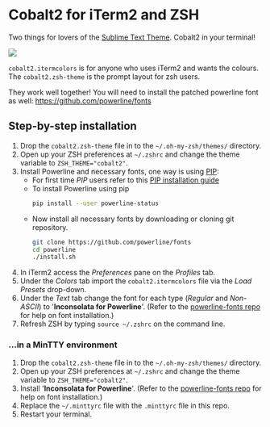 # Cobalt2 for iTerm2 and ZSH

Two things for lovers of the [Sublime Text Theme](https://github.com/wesbos/cobalt2). Cobalt2 in your terminal!

![](http://wes.io/Ub3k/content)

`cobalt2.itermcolors` is for anyone who uses iTerm2 and wants the colours. The `cobalt2.zsh-theme` is the prompt layout for zsh users. 

They work well together! You will need to install the patched powerline font as well: <https://github.com/powerline/fonts>

## Step-by-step installation

1. Drop the `cobalt2.zsh-theme` file in to the `~/.oh-my-zsh/themes/` directory.
1. Open up your ZSH preferences at `~/.zshrc` and change the theme variable to `ZSH_THEME="cobalt2"`.
1. Install Powerline and necessary fonts, one way is using [PIP](https://en.wikipedia.org/wiki/Pip_(package_manager)):
    - For first time *PIP* users refer to this [PIP installation guide](https://pip.pypa.io/en/stable/installing/)
    - To install Powerline using pip
      ```sh
      pip install --user powerline-status
      ```
    - Now install all necessary fonts by downloading or cloning git repository.
      ```sh
      git clone https://github.com/powerline/fonts
      cd powerline
      ./install.sh
      ```
1. In iTerm2 access the *Preferences* pane on the *Profiles* tab.
1. Under the *Colors* tab import the `cobalt2.itermcolors` file via the *Load Presets* drop-down.
1. Under the *Text* tab change the font for each type (*Regular* and *Non-ASCII*) to '**Inconsolata for Powerline**'. (Refer to the [powerline-fonts repo](https://github.com/powerline/fonts) for help on font installation.)
1. Refresh ZSH by typing `source ~/.zshrc` on the command line.

### ...in a MinTTY environment

1. Drop the `cobalt2.zsh-theme` file in to the `~/.oh-my-zsh/themes/` directory.
1. Open up your ZSH preferences at `~/.zshrc` and change the theme variable to `ZSH_THEME="cobalt2"`.
1. Install '**Inconsolata for Powerline**'. (Refer to the [powerline-fonts repo](https://github.com/powerline/fonts) for help on font installation.)
1. Replace the `~/.minttyrc` file with the `.minttyrc` file in this repo.
1. Restart your terminal.
